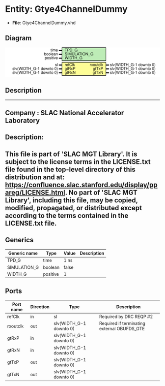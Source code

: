 # Entity: Gtye4ChannelDummy

- **File**: Gtye4ChannelDummy.vhd
## Diagram

![Diagram](Gtye4ChannelDummy.svg "Diagram")
## Description

-----------------------------------------------------------------------------
 Company    : SLAC National Accelerator Laboratory
-----------------------------------------------------------------------------
 Description:
-----------------------------------------------------------------------------
 This file is part of 'SLAC MGT Library'.
 It is subject to the license terms in the LICENSE.txt file found in the
 top-level directory of this distribution and at:
    https://confluence.slac.stanford.edu/display/ppareg/LICENSE.html.
 No part of 'SLAC MGT Library', including this file,
 may be copied, modified, propagated, or distributed except according to
 the terms contained in the LICENSE.txt file.
-----------------------------------------------------------------------------
## Generics

| Generic name | Type     | Value | Description |
| ------------ | -------- | ----- | ----------- |
| TPD_G        | time     | 1 ns  |             |
| SIMULATION_G | boolean  | false |             |
| WIDTH_G      | positive | 1     |             |
## Ports

| Port name | Direction | Type                    | Description                                  |
| --------- | --------- | ----------------------- | -------------------------------------------- |
| refClk    | in        | sl                      |  Required by DRC REQP #2                     |
| rxoutclk  | out       | slv(WIDTH_G-1 downto 0) |  Required if terminating external OBUFDS_GTE |
| gtRxP     | in        | slv(WIDTH_G-1 downto 0) |                                              |
| gtRxN     | in        | slv(WIDTH_G-1 downto 0) |                                              |
| gtTxP     | out       | slv(WIDTH_G-1 downto 0) |                                              |
| gtTxN     | out       | slv(WIDTH_G-1 downto 0) |                                              |
